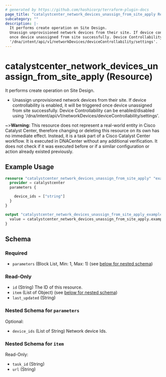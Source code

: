```yaml
---
# generated by https://github.com/hashicorp/terraform-plugin-docs
page_title: "catalystcenter_network_devices_unassign_from_site_apply Resource - terraform-provider-catalystcenter"
subcategory: ""
description: |-
  It performs create operation on Site Design.
  Unassign unprovisioned network devices from their site. If device controllability is enabled, it will be triggered
  once device unassigned from site successfully. Device Controllability can be enabled/disabled using
  '/dna/intent/api/v1/networkDevices/deviceControllability/settings'.
---
```


# catalystcenter_network_devices_unassign_from_site_apply (Resource)

It performs create operation on Site Design.

- Unassign unprovisioned network devices from their site. If device controllability is enabled, it will be triggered
once device unassigned from site successfully. Device Controllability can be enabled/disabled using
'/dna/intent/api/v1/networkDevices/deviceControllability/settings'.



~>**Warning:**
This resource does not represent a real-world entity in Cisco Catalyst Center, therefore changing or deleting this resource on its own has no immediate effect.
Instead, it is a task part of a Cisco Catalyst Center workflow. It is executed in DNACenter without any additional verification. It does not check if it was executed before or if a similar configuration or action already existed previously.

## Example Usage

```terraform
resource "catalystcenter_network_devices_unassign_from_site_apply" "example" {
  provider = catalystcenter
  parameters {

    device_ids = ["string"]
  }
}

output "catalystcenter_network_devices_unassign_from_site_apply_example" {
  value = catalystcenter_network_devices_unassign_from_site_apply.example
}
```

<!-- schema generated by tfplugindocs -->
## Schema

### Required

- `parameters` (Block List, Min: 1, Max: 1) (see [below for nested schema](#nestedblock--parameters))

### Read-Only

- `id` (String) The ID of this resource.
- `item` (List of Object) (see [below for nested schema](#nestedatt--item))
- `last_updated` (String)

<a id="nestedblock--parameters"></a>
### Nested Schema for `parameters`

Optional:

- `device_ids` (List of String) Network device Ids.


<a id="nestedatt--item"></a>
### Nested Schema for `item`

Read-Only:

- `task_id` (String)
- `url` (String)
